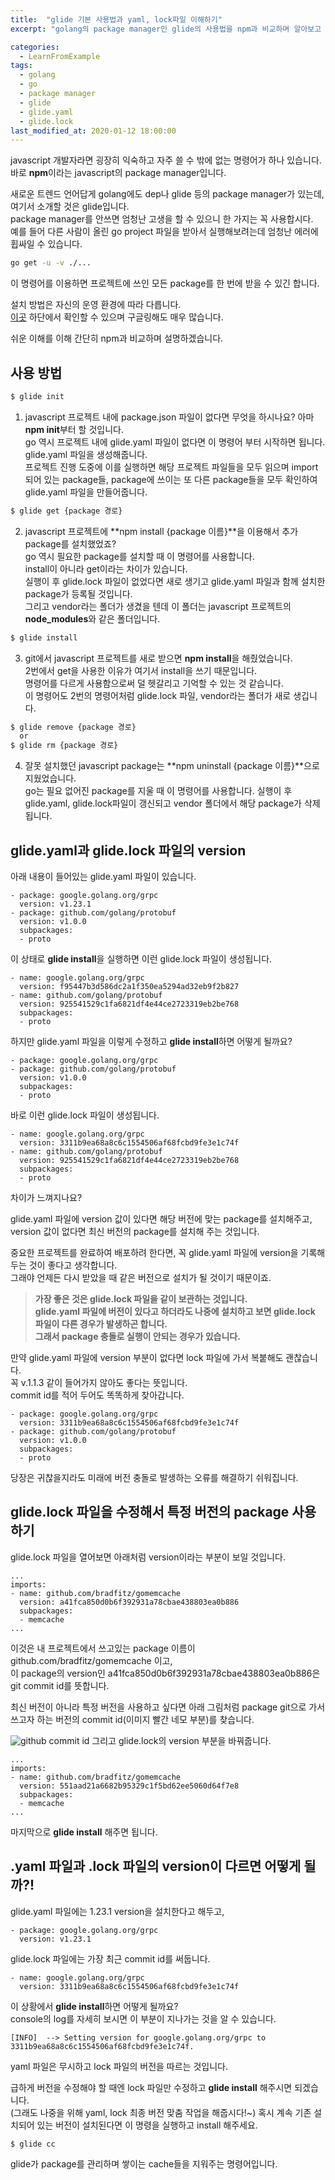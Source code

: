 ```yaml
---
title:  "glide 기본 사용법과 yaml, lock파일 이해하기"
excerpt: "golang의 package manager인 glide의 사용법을 npm과 비교하며 알아보고 glide.yaml, glide.lock 파일을 알아보자"

categories:
  - LearnFromExample
tags:
  - golang
  - go
  - package manager
  - glide
  - glide.yaml
  - glide.lock
last_modified_at: 2020-01-12 18:00:00
---
```

javascript 개발자라면 굉장히 익숙하고 자주 쓸 수 밖에 없는 명령어가 하나 있습니다.  
바로 **npm**이라는 javascript의 package manager입니다.  

새로운 트렌드 언어답게 golang에도 dep나 glide 등의 package manager가 있는데, 여기서 소개할 것은 glide입니다.  
package manager를 안쓰면 엄청난 고생을 할 수 있으니 한 가지는 꼭 사용합시다.  
예를 들어 다른 사람이 올린 go project 파일을 받아서 실행해보려는데 엄청난 에러에 휩싸일 수 있습니다.  
```bash
go get -u -v ./...
```
이 명령어를 이용하면 프로젝트에 쓰인 모든 package를 한 번에 받을 수 있긴 합니다.  

설치 방법은 자신의 운영 환경에 따라 다릅니다.  
[이곳](https://glide.readthedocs.io/en/latest/) 하단에서 확인할 수 있으며 구글링해도 매우 많습니다.  

쉬운 이해를 이해 간단히 npm과 비교하며 설명하겠습니다.


## 사용 방법
```bash
$ glide init
```
1. javascript 프로젝트 내에 package.json 파일이 없다면 무엇을 하시나요? 아마 **npm init**부터 할 것입니다.  
go 역시 프로젝트 내에 glide.yaml 파일이 없다면 이 명령어 부터 시작하면 됩니다. glide.yaml 파일을 생성해줍니다.  
프로젝트 진행 도중에 이를 실행하면 해당 프로젝트 파일들을 모두 읽으며 import되어 있는 package들, package에 쓰이는 또 다른 package들을 모두 확인하여 glide.yaml 파일을 만들어줍니다.  

```bash
$ glide get {package 경로}
```
2. javascript 프로젝트에 **npm install {package 이름}**을 이용해서 추가 package를 설치했었죠?  
go 역시 필요한 package를 설치할 때 이 명령어를 사용합니다.  
install이 아니라 get이라는 차이가 있습니다.  
실행이 후 glide.lock 파일이 없었다면 새로 생기고 glide.yaml 파일과 함께 설치한 package가 등록될 것입니다.  
그리고 vendor라는 폴더가 생겼을 텐데 이 폴더는 javascript 프로젝트의 **node_modules**와 같은 폴더입니다.  

```bash
$ glide install
```
3. git에서 javascript 프로젝트를 새로 받으면 **npm install**을 해줬었습니다.  
2번에서 get을 사용한 이유가 여기서 install을 쓰기 때문입니다.  
명령어를 다르게 사용함으로써 덜 헷갈리고 기억할 수 있는 것 같습니다.  
이 명령어도 2번의 명령어처럼 glide.lock 파일, vendor라는 폴더가 새로 생깁니다.  

```bash
$ glide remove {package 경로}
  or
$ glide rm {package 경로}
```
4. 잘못 설치했던 javascript package는 **npm uninstall {package 이름}**으로 지웠었습니다.  
go는 필요 없어진 package를 지울 때 이 명령어를 사용합니다.
실행이 후 glide.yaml, glide.lock파일이 갱신되고 vendor 폴더에서 해당 package가 삭제됩니다.


## glide.yaml과 glide.lock 파일의 version
아래 내용이 들어있는 glide.yaml 파일이 있습니다.
```
- package: google.golang.org/grpc
  version: v1.23.1
- package: github.com/golang/protobuf
  version: v1.0.0
  subpackages:
  - proto
```
이 상태로 **glide install**을 실행하면 이런 glide.lock 파일이 생성됩니다.
```
- name: google.golang.org/grpc
  version: f95447b3d586dc2a1f350ea5294ad32eb9f2b827
- name: github.com/golang/protobuf
  version: 925541529c1fa6821df4e44ce2723319eb2be768
  subpackages:
  - proto
```

하지만 glide.yaml 파일을 이렇게 수정하고 **glide install**하면 어떻게 될까요?
```
- package: google.golang.org/grpc
- package: github.com/golang/protobuf
  version: v1.0.0
  subpackages:
  - proto
```
바로 이런 glide.lock 파일이 생성됩니다.
```
- name: google.golang.org/grpc
  version: 3311b9ea68a8c6c1554506af68fcbd9fe3e1c74f
- name: github.com/golang/protobuf
  version: 925541529c1fa6821df4e44ce2723319eb2be768
  subpackages:
  - proto
```

차이가 느껴지나요?  

glide.yaml 파일에 version 값이 있다면 해당 버전에 맞는 package를 설치해주고,  
version 값이 없다면 최신 버전의 package를 설치해 주는 것입니다.  

중요한 프로젝트를 완료하여 배포하려 한다면, 꼭 glide.yaml 파일에 version을 기록해두는 것이 좋다고 생각합니다.  
그래야 언제든 다시 받았을 때 같은 버전으로 설치가 될 것이기 때문이죠.

> **가장 좋은 것은 glide.lock 파일을 같이 보관하는 것입니다.**  
> **glide.yaml 파일에 버전이 있다고 하더라도 나중에 설치하고 보면 glide.lock 파일이 다른 경우가 발생하곤 합니다.**  
> **그래서 package 충돌로 실행이 안되는 경우가 있습니다.**  

만약 glide.yaml 파일에 version 부분이 없다면 lock 파일에 가서 복붙해도 괜찮습니다.  
꼭 v.1.1.3 같이 들어가지 않아도 좋다는 뜻입니다.  
commit id를 적어 두어도 똑똑하게 찾아갑니다.  
```
- package: google.golang.org/grpc
  version: 3311b9ea68a8c6c1554506af68fcbd9fe3e1c74f
- package: github.com/golang/protobuf
  version: v1.0.0
  subpackages:
  - proto
```

당장은 귀찮을지라도 미래에 버전 충돌로 발생하는 오류를 해결하기 쉬워집니다.  


## glide.lock 파일을 수정해서 특정 버전의 package 사용하기
glide.lock 파일을 열어보면 아래처럼 version이라는 부분이 보일 것입니다.
```
...
imports:
- name: github.com/bradfitz/gomemcache
  version: a41fca850d0b6f392931a78cbae438803ea0b886
  subpackages:
  - memcache
...
```
이것은 내 프로젝트에서 쓰고있는 package 이름이 github.com/bradfitz/gomemcache 이고,  
이 package의 version인 a41fca850d0b6f392931a78cbae438803ea0b886은 git commit id를 뜻합니다.  

최신 버전이 아니라 특정 버전을 사용하고 싶다면 아래 그림처럼 package git으로 가서 쓰고자 하는 버전의 commit id(이미지 빨간 네모 부분)를 찾습니다.  

![github commit id](/assets/images/post/commit_id.png)
그리고 glide.lock의 version 부분을 바꿔줍니다.
```
...
imports:
- name: github.com/bradfitz/gomemcache
  version: 551aad21a6682b95329c1f5bd62ee5060d64f7e8
  subpackages:
  - memcache
...
```
마지막으로  **glide install** 해주면 됩니다.  


## .yaml 파일과 .lock 파일의 version이 다르면 어떻게 될까?!
glide.yaml 파일에는 1.23.1 version을 설치한다고 해두고,
```
- package: google.golang.org/grpc
  version: v1.23.1
```
glide.lock 파일에는 가장 최근 commit id를 써둡니다.
```
- name: google.golang.org/grpc
  version: 3311b9ea68a8c6c1554506af68fcbd9fe3e1c74f
```

이 상황에서 **glide install**하면 어떻게 될까요?  
console의 log를 자세히 보시면 이 부분이 지나가는 것을 알 수 있습니다.  
```
[INFO]  --> Setting version for google.golang.org/grpc to 3311b9ea68a8c6c1554506af68fcbd9fe3e1c74f.
```
yaml 파일은 무시하고 lock 파일의 버전을 따르는 것입니다.  

급하게 버전을 수정해야 할 때엔 lock 파일만 수정하고 **glide install** 해주시면 되겠습니다.  
(그래도 나중을 위해 yaml, lock 최종 버전 맞춤 작업을 해줍시다!~)
혹시 계속 기존 설치되어 있는 버전이 설치된다면 이 명령을 실행하고 install 해주세요.
```
$ glide cc
```
glide가 package를 관리하며 쌓이는 cache들을 지워주는 명령어입니다.  
